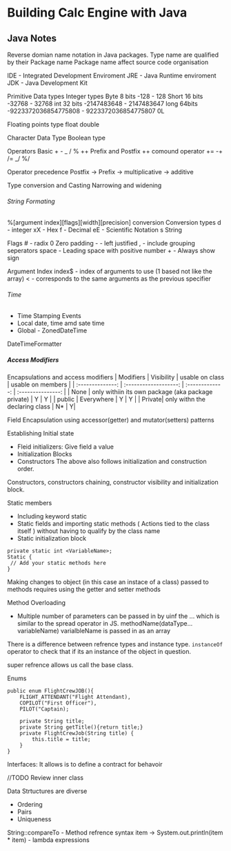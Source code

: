 # Building Calc Engine with Java

## Java Notes

Reverse domian name notation in Java packages.
Type name are qualified by their Package name
Package name affect source code organisation

IDE - Integrated Development Enviroment
JRE - Java Runtime enviroment
JDK - Java Development Kit

Primitive Data types
Integer types
Byte 8 bits -128 - 128
Short 16 bits -32768 - 32768
int 32 bits -2147483648 - 2147483647
long 64bits -9223372036854775808 - 9223372036854775807 0L

Floating points type
float
double

Character Data Type
Boolean type

Operators
Basic + - _ / %
++ Prefix and Postfix ++
comound operator += -+ /= _/ %/

Operator precedence
Postfix -> Prefix -> multiplicative -> additive

Type conversion and Casting
Narrowing and widening

###### String Formating

%[argument index][flags][width][precision] conversion
Conversion types
d - integer
xX - Hex
f - Decimal
eE - Scientific Notation
s String

Flags
\# - radix
0 Zero padding
\- - left justified
, - include grouping seperators
space - Leading space with positive number
\+ - Always show sign

Argument Index
index\$ - index of arguments to use (1 based not like the array)
< - corresponds to the same arguments as the previous specifier

###### Time

- Time Stamping Events
- Local date, time amd sate time
- Global - ZonedDateTime

DateTimeFormatter

##### Access Modifiers

Encapsulations and access modifiers
| Modifiers | Visibility | usable on class | usable on members |
| :--------------: | :-------------------: | :-------------: | :---------------: |
| None | only withiin its own package (aka package private) | Y | Y |
| public | Everywhere | Y | Y |
| Private| only withn the declaring class | N\* | Y|

Field Encapsulation using accessor(getter) and mutator(setters) patterns

Establishing Initial state

- Fleid initializers: Give field a value
- Initialization Blocks
- Constructors
  The above also follows initialization and construction order.

Constructors, constructors chaining, constructor visibility and initialization block.

Static members

- Including keyword static
- Static fields and importing static methods ( Actions tied to the class itself ) without having to qualify by the class name
- Static initialization block

```
private static int <VariableName>;
Static {
 // Add your static methods here
}
```

Making changes to object (in this case an instace of a class) passed to methods requires using the getter and setter methods

Method Overloading

- Multiple number of parameters can be passed in by uinf the ... which is similar to the spread operator in JS. methodName(dataType... variableName) varialbleName is passed in as an array

There is a difference between refrence types and instance type.
`instanceOf` operator to check that if its an instance of the object in question.

super refrence allows us call the base class.

Enums

```
public enum FlightCrewJOB(){
    FLIGHT_ATTENDANT("Flight Attendant),
    COPILOT("First Officer"),
    PILOT("Captain);

    private String title;
    private String getTitle(){return title;}
    private FlightCrewJob(String title) {
        this.title = title;
    }
}
```

Interfaces: It allows is to define a contract for behavoir


//TODO Review inner class


Data Strtuctures are diverse
- Ordering
- Pairs
- Uniqueness

String::compareTo - Method refrence syntax
item -> System.out.println(item * item) - lambda expressions